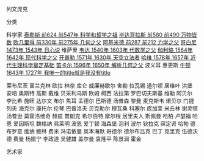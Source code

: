 列文虎克

分类

科学家
[泰勒斯 前624 前547年 科学和哲学之祖](泰勒斯-前624-前547年-科学和哲学之祖)
[毕达哥拉斯 前580 前490 万物皆数](毕达哥拉斯-前580-前490-万物皆数)
[欧几里得 前330年 前275年 几何之父](欧几里得-前330年-前275年-几何之父)
[阿基米德 前287 前212 力学之父](阿基米德-前287-前212-力学之父)
[哥白尼 1473年 1543年 日心说](哥白尼-1473年-1543年-日心说)
维萨里
[韦达 1540年 1603年 代数学之父](韦达-1540年-1603年-代数学之父)
[伽利略 1564年 1642年 现代科学之父](伽利略-1564年-1642年-现代科学之父)
[开普勒 1571年 1630年 天空立法者](开普勒-1571年-1630年-天空立法者)
[哈维 1578年 1657年 近代生理科学奠定基础](哈维-1578年-1657年-近代生理科学奠定基础)
[笛卡尔 1596年 1650年 解析几何之父](笛卡尔-1596年-1650年-解析几何之父)
波义耳
惠更斯
[牛顿 1643年 1727年 我唯一的title就是我没有title](牛顿-1643年-1727年-我唯一的title就是我没有title)

莱布尼茨
富兰克林
欧拉
林奈
库仑
威廉赫歇尔
舍勒
拉瓦锡
道尔顿
居维叶
洪堡
安培
奥斯特
高斯
戴维
贝采利乌斯
欧姆
柯西
法拉第
罗巴切夫斯基
维勒
阿贝尔
李比希
施旺
达尔文
布尔
焦耳
孟德尔
巴斯德
汤普森
黎曼
麦克斯韦
诺贝尔
门捷列夫
海克尔
康托尔
伦琴
巴普洛夫
贝克勒尔
穆瓦桑
科塞尔
庞加莱
米丘林
谢灵顿
汤普逊
莫霍洛维奇
赫兹
普朗克
希尔伯特
摩尔根
居里夫人
斯佩曼
哈柏
卢瑟福
哈恩
爱因斯坦
魏格纳
弗莱明
波恩
爱丁顿
海森堡
泡利
波尔
狄拉克
薛定谔
哈勃
德布罗意
维纳
鲍林
费米
冯诺依曼
奥本海默
哥德尔
德尔布吕克
巴丁
克里克
伍德沃德
费曼
杨振宁
李政道
吴健雄
盖尔曼
袁隆平
陈景润
霍金









艺术家
